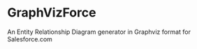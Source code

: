 GraphVizForce
=============

An Entity Relationship Diagram generator in Graphviz format for Salesforce.com
